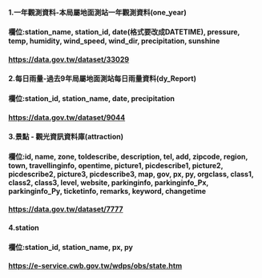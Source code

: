 #### 1.一年觀測資料-本局屬地面測站一年觀測資料(one_year)
#### 欄位:station_name, station_id, date(格式要改成DATETIME), pressure, temp, humidity, wind_speed, wind_dir, precipitation, sunshine
#### https://data.gov.tw/dataset/33029
#### 2.每日雨量-過去9年局屬地面測站每日雨量資料(dy_Report)
#### 欄位:station_id, station_name, date, precipitation
#### https://data.gov.tw/dataset/9044
#### 3.景點 - 觀光資訊資料庫(attraction)
#### 欄位:id, name, zone, toldescribe, description, tel, add, zipcode, region, town, travellinginfo, opentime, picture1, picdescribe1, picture2, picdescribe2, picture3, picdescribe3, map, gov, px, py, orgclass, class1, class2, class3, level, website, parkinginfo, parkinginfo_Px, parkinginfo_Py, ticketinfo, remarks, keyword, changetime
#### https://data.gov.tw/dataset/7777
#### 4.station
#### 欄位:station_id, station_name, px, py
#### https://e-service.cwb.gov.tw/wdps/obs/state.htm
